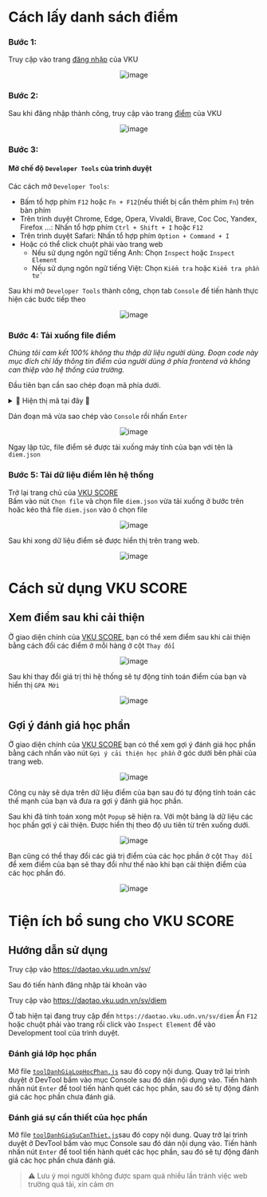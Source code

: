 # Cách lấy danh sách điểm

### Bước 1:
Truy cập vào trang [đăng nhập](https://daotao.vku.udn.vn/sv) của VKU
<div align="center">
    <img src="https://i.ibb.co/hmghpT6/image.png" alt="image" border="0">
</div>

### Bước 2:
Sau khi đăng nhập thành công, truy cập vào trang [điểm](https://daotao.vku.udn.vn/sv/diem) của VKU

<div align="center">
<img src="https://i.ibb.co/CzBqD45/image.png" alt="image" border="0">
</div>

### Bước 3:

#### Mở chế độ `Developer Tools` của trình duyệt
   
Các cách mở `Developer Tools`:
- Bấm tổ hợp phím `F12` hoặc `Fn + F12`(nếu thiết bị cần thêm phím `Fn`) trên bàn phím
- Trên trình duyệt Chrome, Edge, Opera, Vivaldi, Brave, Coc Coc, Yandex, Firefox ...: Nhấn tổ hợp phím `Ctrl + Shift + I` hoặc `F12`
- Trên trình duyệt Safari: Nhấn tổ hợp phím `Option + Command + I`
- Hoặc có thể click chuột phải vào trang web 
  - Nếu sử dụng ngôn ngữ tiếng Anh: Chọn `Inspect` hoặc `Inspect Element`
  - Nếu sử dụng ngôn ngữ tiếng Việt: Chọn `Kiểm tra` hoặc `Kiểm tra phần tử`

Sau khi mở `Developer Tools` thành công, chọn tab `Console` để tiến hành thực hiện các bước tiếp theo

<div align="center">
<img src="https://i.ibb.co/QCzyV7y/image.png" alt="image" border="0">
</div>

### Bước 4: Tải xuống file điểm

<i  class="text-danger" > Chúng tôi cam kết 100% không thu thập dữ liệu người dùng. Đoạn code này mục đích chỉ lấy thông tin điểm của người dùng ở phía frontend và không can thiệp vào hệ thống của trường. </i>

Đầu tiên bạn cần sao chép đoạn mã phía dưới.
<details>
<summary> 🔴 Hiện thị mã tại đây 🔽 </summary>
<p>

```javascript
function decodeHtmlEntities(text) {
    const entities = [
        ['amp', '&'],
        ['apos', "'"],
        ['lt', '<'],
        ['gt', '>'],
        ['quot', '"'],
    ];
    for (let i = 0; i < entities.length; i++) {
        text = text.replace(new RegExp(`&${entities[i][0]};`, 'g'), entities[i][1]);
    }
    return text;
}
let table = document.getElementsByTagName('table');
let tableScore = table[1];
let elementScores = tableScore.getElementsByClassName('pointer');
let scoreAll = [];
for (let tr of elementScores) {
    let score = {};
    let tdList = tr.getElementsByTagName('td');

    score.id = tdList[0] ? tdList[0].innerHTML : '';
    if (score.id !== '') {
        score.id = parseInt(score.id);
    }
    // Remove unnecessary span tag in the "name" field
    let nameField = tdList[1] ? tdList[1].innerHTML : '';
    score.name = nameField.replace(/<[^>]+>/g, '').trim();
    // xoá tất cả các ký tự đặc biệt
    score.name = decodeHtmlEntities(nameField.replace(/<[^>]+>/g, '').replace('!!', '')).trim();

    if (score.name === '') {
        continue;
    }
    score.countTC = tdList[2] ? tdList[2].innerHTML : '';
    if (score.countTC !== '') {
        score.countTC = parseInt(score.countTC);
    }
    score.countLH = tdList[3] ? tdList[3].innerHTML : '';
    if (score.countLH !== '') {
        score.countLH = parseInt(score.countLH);
    }
    score.scoreCC = tdList[4] ? tdList[4].innerHTML.trim() : '';
    if (score.scoreCC !== '') {
        score.scoreCC = parseFloat(score.scoreCC);
    }
    score.scoreBT = tdList[5] ? tdList[5].innerHTML : '';
    if (score.scoreBT !== '') {
        score.scoreBT = parseFloat(score.scoreBT);
    }
    score.scoreGK = tdList[6] ? tdList[6].innerHTML : '';
    if (score.scoreGK !== '') {
        score.scoreGK = parseFloat(score.scoreGK);
    }
    score.scoreCK = tdList[7] ? tdList[7].innerHTML : '';
    if (score.scoreCK !== '') {
        score.scoreCK = parseFloat(score.scoreCK);
    }
    // Extract values from <b> tags in scoreT10 and scoreCh fields
    let scoreT10Field = tdList[8] ? tdList[8].innerHTML : '';
    let scoreT10Match = scoreT10Field.match(/<b>(.*?)<\/b>/);
    score.scoreT10 = scoreT10Match ? scoreT10Match[1] : '';
    if (score.scoreT10 !== '') {
        score.scoreT10 = parseFloat(score.scoreT10);
    }
    let scoreChField = tdList[9] ? tdList[9].innerHTML : '';
    let scoreChMatch = scoreChField.match(/<b[^>]*>(.*?)<\/b>/);
    score.scoreCh = scoreChMatch ? scoreChMatch[1] : '';
    scoreAll.push(score);
}
let duplicate = {};
scoreAll.forEach((score) => {
    if (!duplicate[score.name]) {
        duplicate[score.name] = score;
    } else {
        if (score.scoreT10 > duplicate[score.name].scoreT10) {
            duplicate[score.name] = score;
        }
    }
});
scoreAll = Object.values(duplicate);
let dataDownload = {
    scoreAll,
};
let json = JSON.stringify(dataDownload);
const blob = new Blob([json], { type: 'application/json' });
const url = URL.createObjectURL(blob);
const link = document.createElement('a');
link.href = url;
link.download = 'diem.json';
link.click();
URL.revokeObjectURL(url);
link.remove();
```
</p>
</details>

Dán đoạn mã vừa sao chép vào `Console` rồi nhấn `Enter`
<div align="center">
<img src="https://i.ibb.co/j9tcg4b/image.png" alt="image" border="0">
</div>

Ngay lập tức, file điểm sẽ được tải xuống máy tính của bạn với tên là `diem.json`
### Bước 5: Tải dữ liệu điểm lên hệ thống

Trở lại trang chủ của [VKU SCORE](https://nam077.github.io/vku-score-v2)      
Bấm vào nút `Chọn file` và chọn file `diem.json` vừa tải xuống ở bước trên hoăc kéo thả file `diem.json` vào ô chọn file

<div align="center">
<img src="https://i.ibb.co/3mYVvnn/image.png" alt="image" border="0">
</div>

Sau khi xong dữ liệu điểm sẽ được hiển thị trên trang web.

<div align="center">
<img src="https://i.ibb.co/m9f2XQB/image.png" alt="image" border="0">
</div>

# Cách sử dụng VKU SCORE

## Xem điểm sau khi cải thiện

Ở giao diện chính của [VKU SCORE](https://nam077.github.io/vku-score-v2), bạn có thể xem điểm sau khi cải thiện bằng cách
đổi các điểm ở mỗi hàng ở cột `Thay đổi` 

<div align="center">
<img src="https://i.ibb.co/YBPvycv/image.png" alt="image" border="0">
</div>

Sau khi thay đổi giá trị thì hệ thống sẽ tự động tính toán điểm của bạn và hiển thị `GPA Mới`

<div align="center">
<img src="https://i.ibb.co/4p5L0y8/image.png" alt="image" border="0">
</div>       

## Gợi ý đánh giá học phần

Ở giao diện chính của [VKU SCORE](https://nam077.github.io/vku-score-v2) bạn có thể xem gợi ý đánh giá học phần bằng cách nhấn vào nút `Gợi ý cải thiện học phần` 
ở góc dưới bên phải của trang web.
 
<div align="center">
<img src="https://i.ibb.co/qkr8nXD/image.png" alt="image" border="0">
</div>

Công cụ này sẽ dựa trên dữ liệu điểm của bạn sau đó tự động tính toán các thế mạnh của bạn và đưa ra gợi ý đánh giá học phần. 

Sau khi đã tính toán xong một `Popup` sẽ hiện ra. Với một bảng là dữ liệu các học phần gợi ý cải thiện. Được hiển thị theo độ ưu tiên từ trên xuống dưới.

<div align="center">
<img src="https://i.ibb.co/0tgFhf2/image.png" alt="image" border="0">
</div>

Bạn cũng có thể thay đổi các giá trị điểm của các học phần ở cột `Thay đổi` để xem điểm của bạn sẽ thay đổi như thế nào khi bạn cải thiện điểm của các học phần đó.

<div align="center">
<img src="https://i.ibb.co/GJVzFNd/image.png" alt="image" border="0">
</div>

# Tiện ích bổ sung cho VKU SCORE

## Hướng dẫn sử dụng

Truy cập vào <a href=https://daotao.vku.udn.vn/sv>https://daotao.vku.udn.vn/sv/</a>

Sau đó tiến hành đăng nhập tài khoản vào

Truy cập vào <a href="https://daotao.vku.udn.vn/sv/diem">https://daotao.vku.udn.vn/sv/diem</a>

Ở tab hiện tại đang truy cập đến `https://daotao.vku.udn.vn/sv/diem` Ấn `F12` hoặc chuột phải vào trang rồi click vào `Inspect Element` để vào Development tool của trình duyệt.

### Đánh giá lớp học phần
Mở file <a href=https://github.com/Nam077/VKU_ToolAuto_Danh_Gia_Hoc_Phan/blob/master/toolDanhGiaLopHocPhan.js>`toolDanhGiaLopHocPhan.js`</a> sau đó copy nội dung. Quay trở lại trình duyệt ở DevTool bấm vào mục Console sau đó dán nội dụng vào. Tiến hành nhấn nút `Enter` để tool tiến hành quét các học phần, sau đó  sẽ tự động đánh giá các học phần chưa đánh giá.

### Đánh giá sự cần thiết của học phần
Mở file <a href=https://github.com/Nam077/VKU_ToolAuto_Danh_Gia_Hoc_Phan/blob/master/toolDanhGiaSuCanThiet.js>`toolDanhGiaSuCanThiet.js`</a>sau đó copy nội dung. Quay trở lại trình duyệt ở DevTool bấm vào mục Console sau đó dán nội dụng vào. Tiến hành nhấn nút `Enter` để tool tiến hành quét các học phần, sau đó  sẽ tự động đánh giá các học phần chưa đánh giá.

 > :warning: Lưu ý mọi người không được spam quá nhiều lần tránh việc web trường quá tải, xin cảm ơn
